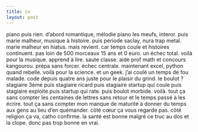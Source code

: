 ```yaml
---
title: cv
layout: post
---
```


piano puis rien. 
d’abord romantique, mélodie piano les meufs, interor.
puis marie malheur, musique à histoire.
puis période saclay, nura trap metal. 
marie malheur en hiatus. mais revient. 
car temps coule et histoires continuent. 
pas loin de 500 morceaux 15 ans et 0 euro. un échec total. voilà pour la musique. 
apprend à lire. saute classe. aide prof math et concours kangourou. prépa sans forcer. échec centrale. maintenant excel, python quand rebelle. voilà pour la science. 
et un geek. j’ai coulé un temps de fou malade.
code depuis quatre ans juste pour le plaisir du grind.
le boulot ? stagiaire 3ème puis stagiaire ricard puis stagiaire startup qui coule puis stagiaire exploite puis startup qui rate. puis boulot morbide. voilà. 
tout ça sans compter les centaines de lettres sans retour et le temps passé à les écrire. 
tout ça sans compter mon manque de maturité à donner du temps aux gens au lieu d’en quémander. 
côté cœur ça vous regarde pas. 
côté religion ça va, catho confirme. 
la santé est bonne malgré ce truc au dos et la clope. donc pas trop bonne en vrai.